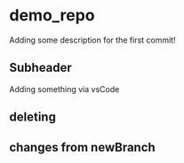 # demo_repo

Adding some description for the first commit!

## Subheader
Adding something via vsCode

## deleting

## changes from newBranch

